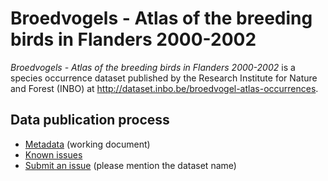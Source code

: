 # Broedvogels - Atlas of the breeding birds in Flanders 2000-2002

*Broedvogels - Atlas of the breeding birds in Flanders 2000-2002* is a species occurrence dataset published by the Research Institute for Nature and Forest (INBO) at <http://dataset.inbo.be/broedvogel-atlas-occurrences>.

## Data publication process

* [Metadata](metadata.md) (working document)
* [Known issues](https://github.com/LifeWatchINBO/data-publication/labels/broedvogel-atlas-occurrences)
* [Submit an issue](https://github.com/LifeWatchINBO/data-publication/issues/new) (please mention the dataset name)
